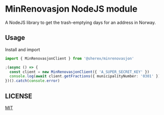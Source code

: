 # MinRenovasjon NodeJS module
A NodeJS library to get the trash-emptying days for an address in Norway.

## Usage
Install and import
```ts
import { MinRenovasjonClient } from '@sherex/minrenovasjon'

;(async () => {
  const client = new MinRenovasjonClient({ 'A_SUPER_SECRET_KEY' })
  console.log(await client.getFractions({ municipalityNumber: '0301' }))
})().catch(console.error)
```

## LICENSE
[MIT](LICENSE)